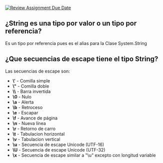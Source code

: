 [![Review Assignment Due Date](https://classroom.github.com/assets/deadline-readme-button-22041afd0340ce965d47ae6ef1cefeee28c7c493a6346c4f15d667ab976d596c.svg)](https://classroom.github.com/a/24pP-Pw_)

## ¿String es una tipo por valor o un tipo por referencia?
Es un tipo por referencia pues es el alias para la Clase System.String

## ¿Que secuencias de escape tiene el tipo String?
Las secuencias de escape son:
- **\\'** - Comilla simple
- **\\"** - Comilla doble
- **\\\\** - Barra invertida
- **\\0** - Nulo
- **\\a** - Alerta
- **\\b** - Retroceso
- **\\e** - Escapar
- **\\f** - Avance de página
- **\\n** - Nueva línea
- **\\r** - Retorno de carro
- **\\t** - Tabulacion horizontal
- **\\v** - Tabulacion vertical
- **\\u** - Secuencia de escape Unicode (UTF-16)
- **\\U** - Secuencia de escape Unicode (UTF-32)
- **\\x** - Secuencia de escape similar a "\u" excepto con longitud variable